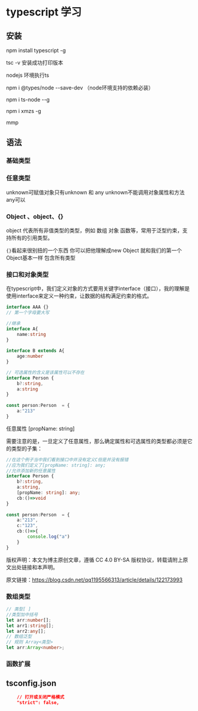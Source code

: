 # typescript 学习

## 安装
npm install typescript -g

tsc -v 安装成功打印版本

nodejs 环境执行ts

npm i @types/node --save-dev （node环境支持的依赖必装）

npm i ts-node --g

npm i xmzs -g

mmp


## 语法
### 基础类型

### 任意类型
unknown可赋值对象只有unknown 和 any
unknown不能调用对象属性和方法 any可以

### Object 、object、{}
object 代表所有非值类型的类型，例如 数组 对象 函数等，常用于泛型约束，支持所有的引用类型。

`{}`看起来很别扭的一个东西 你可以把他理解成new Object 就和我们的第一个Object基本一样 包含所有类型

### 接口和对象类型
在typescript中，我们定义对象的方式要用关键字interface（接口），我的理解是使用interface来定义一种约束，让数据的结构满足约束的格式。

```typescript
interface AAA {}
// 第一个字母要大写
```

```typescript
//继承
interface A{
    name:string
}
 
interface B extends A{
    age:number
}
```
```typescript
// 可选属性的含义是该属性可以不存在
interface Person {
    b?:string,
    a:string
}
 
const person:Person  = {
    a:"213"
}
```

任意属性 [propName: string]

需要注意的是，一旦定义了任意属性，那么确定属性和可选属性的类型都必须是它的类型的子集：

```typescript
//在这个例子当中我们看到接口中并没有定义C但是并没有报错
//应为我们定义了[propName: string]: any;
//允许添加新的任意属性
interface Person {
    b?:string,
    a:string,
    [propName: string]: any;
    cb:()=>void
}
 
const person:Person  = {
    a:"213",
    c:"123",
    cb:()=>{
        console.log("a")
    }
}
```

版权声明：本文为博主原创文章，遵循 CC 4.0 BY-SA 版权协议，转载请附上原文出处链接和本声明。
                        
原文链接：https://blog.csdn.net/qq1195566313/article/details/122173993


### 数组类型
```typescript
// 类型[ ] 
//类型加中括号
let arr:number[];
let arr1:string[];
let arr2:any[];
// 数组泛型
// 规则 Array<类型>
let arr:Array<number>;
```

### 函数扩展


## tsconfig.json
```json
    // 打开或关闭严格模式
    "strict": false,   
```
